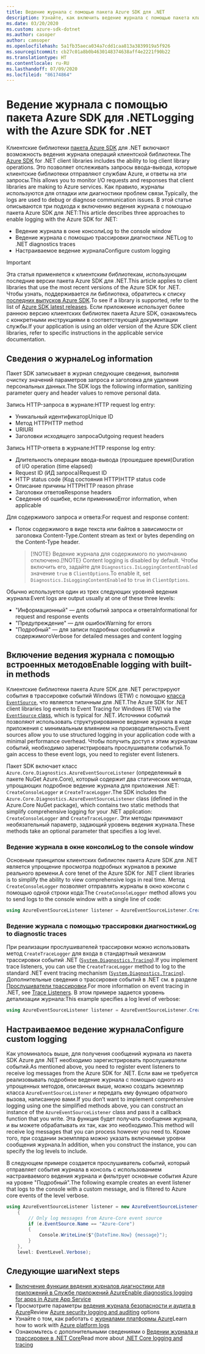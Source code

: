```yaml
---
title: Ведение журнала с помощью пакета Azure SDK для .NET
description: Узнайте, как включить ведение журнала с помощью пакета клиентских библиотек Azure SDK для .NET
ms.date: 03/20/2020
ms.custom: azure-sdk-dotnet
ms.author: casoper
author: camsoper
ms.openlocfilehash: 5a1fb35aeca034a7cdd1caa813a3839919a5f926
ms.sourcegitcommit: cb27c01a8b0b4630148374638aff4e2221f90b22
ms.translationtype: HT
ms.contentlocale: ru-RU
ms.lasthandoff: 07/09/2020
ms.locfileid: "86174864"
---
```

# <a name="logging-with-the-azure-sdk-for-net"></a><span data-ttu-id="f2095-103">Ведение журнала с помощью пакета Azure SDK для .NET</span><span class="sxs-lookup"><span data-stu-id="f2095-103">Logging with the Azure SDK for .NET</span></span>

<span data-ttu-id="f2095-104">Клиентские библиотеки [пакета Azure SDK](https://azure.microsoft.com/downloads/) для .NET включают возможность ведения журнала операций клиентской библиотеки.</span><span class="sxs-lookup"><span data-stu-id="f2095-104">The [Azure SDK](https://azure.microsoft.com/downloads/) for .NET client libraries includes the ability to log client library operations.</span></span> <span data-ttu-id="f2095-105">Это позволяет отслеживать запросы ввода-вывода, которые клиентские библиотеки отправляют службам Azure, и ответы на эти запросы.</span><span class="sxs-lookup"><span data-stu-id="f2095-105">This allows you to monitor I/O requests and responses that client libraries are making to Azure services.</span></span> <span data-ttu-id="f2095-106">Как правило, журналы используются для отладки или диагностики проблем связи.</span><span class="sxs-lookup"><span data-stu-id="f2095-106">Typically, the logs are used to debug or diagnose communication issues.</span></span> <span data-ttu-id="f2095-107">В этой статье описываются три подхода к включению ведения журнала с помощью пакета Azure SDK для .NET:</span><span class="sxs-lookup"><span data-stu-id="f2095-107">This article describes three approaches to enable logging with the Azure SDK for .NET:</span></span>

- <span data-ttu-id="f2095-108">Ведение журнала в окне консоли</span><span class="sxs-lookup"><span data-stu-id="f2095-108">Log to the console window</span></span>
- <span data-ttu-id="f2095-109">Ведение журнала с помощью трассировки диагностики .NET</span><span class="sxs-lookup"><span data-stu-id="f2095-109">Log to .NET diagnostics traces</span></span>
- <span data-ttu-id="f2095-110">Настраиваемое ведение журнала</span><span class="sxs-lookup"><span data-stu-id="f2095-110">Configure custom logging</span></span>

> [!IMPORTANT]
> <span data-ttu-id="f2095-111">Эта статья применяется к клиентским библиотекам, использующим последние версии пакета Azure SDK для .NET.</span><span class="sxs-lookup"><span data-stu-id="f2095-111">This article applies to client libraries that use the most recent versions of the Azure SDK for .NET.</span></span> <span data-ttu-id="f2095-112">Чтобы узнать, поддерживается ли библиотека, обратитесь к списку [последних выпусков Azure SDK](https://azure.github.io/azure-sdk/releases/latest/index.html).</span><span class="sxs-lookup"><span data-stu-id="f2095-112">To see if a library is supported, refer to the list of [Azure SDK latest releases](https://azure.github.io/azure-sdk/releases/latest/index.html).</span></span> <span data-ttu-id="f2095-113">Если приложение использует более раннюю версию клиентских библиотек пакета Azure SDK, ознакомьтесь с конкретными инструкциями в соответствующей документации службы.</span><span class="sxs-lookup"><span data-stu-id="f2095-113">If your application is using an older version of the Azure SDK client libraries, refer to specific instructions in the applicable service documentation.</span></span>

## <a name="log-information"></a><span data-ttu-id="f2095-114">Сведения о журнале</span><span class="sxs-lookup"><span data-stu-id="f2095-114">Log information</span></span>

<span data-ttu-id="f2095-115">Пакет SDK записывает в журнал следующие сведения, выполняя очистку значений параметров запроса и заголовка для удаления персональных данных.</span><span class="sxs-lookup"><span data-stu-id="f2095-115">The SDK logs the following information, sanitizing parameter query and header values to remove personal data.</span></span>

<span data-ttu-id="f2095-116">Запись HTTP-запроса в журнале:</span><span class="sxs-lookup"><span data-stu-id="f2095-116">HTTP request log entry:</span></span>

- <span data-ttu-id="f2095-117">Уникальный идентификатор</span><span class="sxs-lookup"><span data-stu-id="f2095-117">Unique ID</span></span>
- <span data-ttu-id="f2095-118">Метод HTTP</span><span class="sxs-lookup"><span data-stu-id="f2095-118">HTTP method</span></span>
- <span data-ttu-id="f2095-119">URI</span><span class="sxs-lookup"><span data-stu-id="f2095-119">URI</span></span>
- <span data-ttu-id="f2095-120">Заголовки исходящего запроса</span><span class="sxs-lookup"><span data-stu-id="f2095-120">Outgoing request headers</span></span>

<span data-ttu-id="f2095-121">Запись HTTP-ответа в журнале:</span><span class="sxs-lookup"><span data-stu-id="f2095-121">HTTP response log entry:</span></span>

- <span data-ttu-id="f2095-122">Длительность операции ввода-вывода (прошедшее время)</span><span class="sxs-lookup"><span data-stu-id="f2095-122">Duration of I/O operation (time elapsed)</span></span>
- <span data-ttu-id="f2095-123">Request ID (ИД запроса)</span><span class="sxs-lookup"><span data-stu-id="f2095-123">Request ID</span></span>
- <span data-ttu-id="f2095-124">HTTP status code (Код состояния HTTP)</span><span class="sxs-lookup"><span data-stu-id="f2095-124">HTTP status code</span></span>
- <span data-ttu-id="f2095-125">Описание причины HTTP</span><span class="sxs-lookup"><span data-stu-id="f2095-125">HTTP reason phrase</span></span>
- <span data-ttu-id="f2095-126">Заголовки ответов</span><span class="sxs-lookup"><span data-stu-id="f2095-126">Response headers</span></span>
- <span data-ttu-id="f2095-127">Сведения об ошибке, если применимо</span><span class="sxs-lookup"><span data-stu-id="f2095-127">Error information, when applicable</span></span>

<span data-ttu-id="f2095-128">Для содержимого запроса и ответа:</span><span class="sxs-lookup"><span data-stu-id="f2095-128">For request and response content:</span></span>

- <span data-ttu-id="f2095-129">Поток содержимого в виде текста или байтов в зависимости от заголовка Content-Type.</span><span class="sxs-lookup"><span data-stu-id="f2095-129">Content stream as text or bytes depending on the Content-Type header.</span></span>
     > <span data-ttu-id="f2095-130">[!NOTE} Ведение журнала для содержимого по умолчанию отключено.</span><span class="sxs-lookup"><span data-stu-id="f2095-130">[!NOTE} Content logging is disabled by default.</span></span> <span data-ttu-id="f2095-131">Чтобы включить его, задайте для `Diagnostics.IsLoggingContentEnabled` значение `true` в `ClientOptions`.</span><span class="sxs-lookup"><span data-stu-id="f2095-131">To enable it, set `Diagnostics.IsLoggingContentEnabled` to `true` in `ClientOptions`.</span></span>

<span data-ttu-id="f2095-132">Обычно используется один из трех следующих уровней ведения журнала:</span><span class="sxs-lookup"><span data-stu-id="f2095-132">Event logs are output usually at one of these three levels:</span></span>

- <span data-ttu-id="f2095-133">"Информационный" — для событий запроса и ответа</span><span class="sxs-lookup"><span data-stu-id="f2095-133">Informational for request and response events</span></span>
- <span data-ttu-id="f2095-134">"Предупреждение" — для ошибок</span><span class="sxs-lookup"><span data-stu-id="f2095-134">Warning for errors</span></span>
- <span data-ttu-id="f2095-135">"Подробный" — для записи подробных сообщений и содержимого</span><span class="sxs-lookup"><span data-stu-id="f2095-135">Verbose for detailed messages and content logging</span></span>

## <a name="enable-logging-with-built-in-methods"></a><span data-ttu-id="f2095-136">Включение ведения журнала с помощью встроенных методов</span><span class="sxs-lookup"><span data-stu-id="f2095-136">Enable logging with built-in methods</span></span>

<span data-ttu-id="f2095-137">Клиентские библиотеки пакета Azure SDK для .NET регистрируют события в трассировке событий Windows (ETW) с помощью [класса `EventSource`](/dotnet/api/system.diagnostics.tracing.eventsource), что является типичным для .NET.</span><span class="sxs-lookup"><span data-stu-id="f2095-137">The Azure SDK for .NET client libraries log events to Event Tracing for Windows (ETW) via the [`EventSource` class](/dotnet/api/system.diagnostics.tracing.eventsource), which is typical for .NET.</span></span> <span data-ttu-id="f2095-138">Источники событий позволяют использовать структурированное ведение журнала в коде приложения с минимальным влиянием на производительность.</span><span class="sxs-lookup"><span data-stu-id="f2095-138">Event sources allow you to use structured logging in your application code with a minimal performance overhead.</span></span> <span data-ttu-id="f2095-139">Чтобы получить доступ к этим журналам событий, необходимо зарегистрировать прослушиватели событий.</span><span class="sxs-lookup"><span data-stu-id="f2095-139">To gain access to these event logs, you need to register event listeners.</span></span>

<span data-ttu-id="f2095-140">Пакет SDK включает класс `Azure.Core.Diagnostics.AzureEventSourceListener` (определенный в пакете NuGet Azure.Core), который содержит два статических метода, упрощающих подробное ведение журнала для приложения .NET: `CreateConsoleLogger` и `CreateTraceLogger`.</span><span class="sxs-lookup"><span data-stu-id="f2095-140">The SDK includes the `Azure.Core.Diagnostics.AzureEventSourceListener` class (defined in the Azure.Core NuGet package), which contains two static methods that simplify comprehensive logging for your .NET application: `CreateConsoleLogger` and `CreateTraceLogger`.</span></span> <span data-ttu-id="f2095-141">Эти методы принимают необязательный параметр, задающий уровень ведения журнала.</span><span class="sxs-lookup"><span data-stu-id="f2095-141">These methods take an optional parameter that specifies a log level.</span></span>

### <a name="log-to-the-console-window"></a><span data-ttu-id="f2095-142">Ведение журнала в окне консоли</span><span class="sxs-lookup"><span data-stu-id="f2095-142">Log to the console window</span></span>

<span data-ttu-id="f2095-143">Основным принципом клиентских библиотек пакета Azure SDK для .NET является упрощение просмотра подробных журналов в режиме реального времени.</span><span class="sxs-lookup"><span data-stu-id="f2095-143">A core tenet of the Azure SDK for .NET client libraries is to simplify the ability to view comprehensive logs in real time.</span></span> <span data-ttu-id="f2095-144">Метод `CreateConsoleLogger` позволяет отправлять журналы в окно консоли с помощью одной строки кода:</span><span class="sxs-lookup"><span data-stu-id="f2095-144">The `CreateConsoleLogger` method allows you to send logs to the console window with a single line of code:</span></span>

```csharp
using AzureEventSourceListener listener = AzureEventSourceListener.CreateConsoleLogger();
```

### <a name="log-to-diagnostic-traces"></a><span data-ttu-id="f2095-145">Ведение журнала с помощью трассировки диагностики</span><span class="sxs-lookup"><span data-stu-id="f2095-145">Log to diagnostic traces</span></span>

<span data-ttu-id="f2095-146">При реализации прослушивателей трассировки можно использовать метод `CreateTraceLogger` для входа в стандартный механизм трассировки событий .NET ([`System.Diagnostics.Tracing`](/dotnet/api/system.diagnostics.tracing)).</span><span class="sxs-lookup"><span data-stu-id="f2095-146">If you implement trace listeners, you can use the `CreateTraceLogger` method to log to the standard .NET event tracing mechanism ([`System.Diagnostics.Tracing`](/dotnet/api/system.diagnostics.tracing)).</span></span> <span data-ttu-id="f2095-147">Дополнительные сведения о трассировке событий в .NET см. в разделе [Прослушиватели трассировки](/dotnet/framework/debug-trace-profile/trace-listeners).</span><span class="sxs-lookup"><span data-stu-id="f2095-147">For more information on event tracing in .NET, see [Trace Listeners](/dotnet/framework/debug-trace-profile/trace-listeners).</span></span> <span data-ttu-id="f2095-148">В этом примере задается уровень детализации журнала:</span><span class="sxs-lookup"><span data-stu-id="f2095-148">This example specifies a log level of verbose:</span></span>

```csharp
using AzureEventSourceListener listener = AzureEventSourceListener.CreateTraceLogger(EventLevel.Verbose);
```

## <a name="configure-custom-logging"></a><span data-ttu-id="f2095-149">Настраиваемое ведение журнала</span><span class="sxs-lookup"><span data-stu-id="f2095-149">Configure custom logging</span></span>

<span data-ttu-id="f2095-150">Как упоминалось выше, для получения сообщений журнала из пакета SDK Azure для .NET необходимо зарегистрировать прослушиватели событий.</span><span class="sxs-lookup"><span data-stu-id="f2095-150">As mentioned above, you need to register event listeners to receive log messages from the Azure SDK for .NET.</span></span> <span data-ttu-id="f2095-151">Если вам не требуется реализовывать подробное ведение журнала с помощью одного из упрощенных методов, описанных выше, можно создать экземпляр класса `AzureEventSourceListener` и передать ему функцию обратного вызова, написанную вами.</span><span class="sxs-lookup"><span data-stu-id="f2095-151">If you don’t want to implement comprehensive logging using one the simplified methods above, you can construct an instance of the `AzureEventSourceListener` class and pass it a callback function that you write.</span></span> <span data-ttu-id="f2095-152">Эта функция будет получать сообщения журнала, и вы можете обрабатывать их так, как это необходимо.</span><span class="sxs-lookup"><span data-stu-id="f2095-152">This method will receive log messages that you can process however you need to.</span></span> <span data-ttu-id="f2095-153">Кроме того, при создании экземпляра можно указать включаемые уровни сообщения журнала.</span><span class="sxs-lookup"><span data-stu-id="f2095-153">In addition, when you construct the instance, you can specify the log levels to include.</span></span>

<span data-ttu-id="f2095-154">В следующем примере создается прослушиватель событий, который отправляет события журнала в консоль с использованием настраиваемого ведения журнала и фильтрует основные события Azure на уровне "Подробный".</span><span class="sxs-lookup"><span data-stu-id="f2095-154">The following example creates an event listener that logs to the console with a custom message, and is filtered to Azure core events of the level verbose.</span></span>

```csharp
using AzureEventSourceListener listener = new AzureEventSourceListener((e, message) =>
    {
        // Only log messages from Azure-Core event source
        if (e.EventSource.Name == "Azure-Core")
        {
            Console.WriteLine($"{DateTime.Now} {message}");
        }
    },
    level: EventLevel.Verbose);
```

## <a name="next-steps"></a><span data-ttu-id="f2095-155">Следующие шаги</span><span class="sxs-lookup"><span data-stu-id="f2095-155">Next steps</span></span>

- [<span data-ttu-id="f2095-156">Включение функции ведения журналов диагностики для приложений в Службе приложений Azure</span><span class="sxs-lookup"><span data-stu-id="f2095-156">Enable diagnostics logging for apps in Azure App Service</span></span>](/azure/app-service/troubleshoot-diagnostic-logs)
- <span data-ttu-id="f2095-157">Просмотрите параметры [ведения журнала безопасности и аудита в Azure](/azure/security/fundamentals/log-audit)</span><span class="sxs-lookup"><span data-stu-id="f2095-157">Review [Azure security logging and auditing](/azure/security/fundamentals/log-audit) options</span></span>
- <span data-ttu-id="f2095-158">Узнайте о том, как работать с [журналами платформы Azure](/azure/azure-monitor/platform/platform-logs-overview)</span><span class="sxs-lookup"><span data-stu-id="f2095-158">Learn how to work with [Azure platform logs](/azure/azure-monitor/platform/platform-logs-overview)</span></span>
- <span data-ttu-id="f2095-159">Ознакомьтесь с дополнительными сведениями о [Ведении журнала и трассировке в .NET Core](/dotnet/core/diagnostics/logging-tracing)</span><span class="sxs-lookup"><span data-stu-id="f2095-159">Read more about [.NET Core logging and tracing](/dotnet/core/diagnostics/logging-tracing)</span></span>
